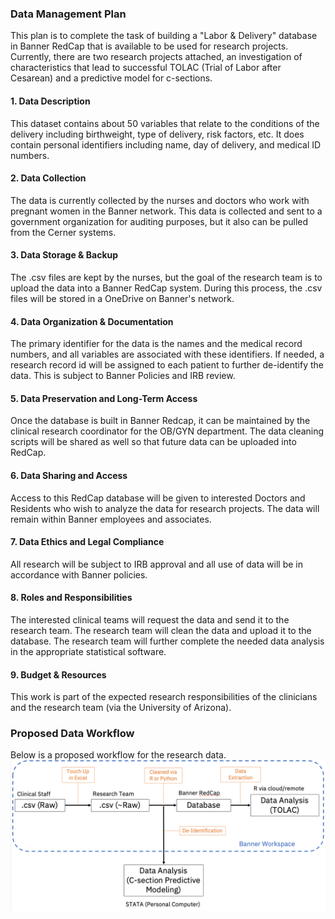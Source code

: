 ### Data Management Plan
This plan is to complete the task of building a "Labor & Delivery" database in Banner RedCap that is available to be used for research projects. Currently, there are two research projects attached, an investigation of characteristics that lead to successful TOLAC (Trial of Labor after Cesarean) and a predictive model for c-sections.

#### 1. Data Description
This dataset contains about 50 variables that relate to the conditions of the delivery including birthweight, type of delivery, risk factors, etc. It does contain personal identifiers including name, day of delivery, and medical ID numbers. 

#### 2. Data Collection
The data is currently collected by the nurses and doctors who work with pregnant women in the Banner network. This data is collected and sent to a government organization for auditing purposes, but it also can be pulled from the Cerner systems.

#### 3. Data Storage & Backup
The .csv files are kept by the nurses, but the goal of the research team is to upload the data into a Banner RedCap system. During this process, the .csv files will be stored in a OneDrive on Banner's network. 

#### 4. Data Organization & Documentation
The primary identifier for the data is the names and the medical record numbers, and all variables are associated with these identifiers. If needed, a research record id will be assigned to each patient to further de-identify the data. This is subject to Banner Policies and IRB review. 

#### 5. Data Preservation and Long-Term Access
Once the database is built in Banner Redcap, it can be maintained by the clinical research coordinator for the OB/GYN department. The data cleaning scripts will be shared as well so that future data can be uploaded into RedCap. 

#### 6. Data Sharing and Access
Access to this RedCap database will be given to interested Doctors and Residents who wish to analyze the data for research projects. The data will remain within Banner employees and associates.  

#### 7. Data Ethics and Legal Compliance
All research will be subject to IRB approval and all use of data will be in accordance with Banner policies. 

#### 8. Roles and Responsibilities
The interested clinical teams will request the data and send it to the research team. The research team will clean the data and upload it to the database. The research team will further complete the needed data analysis in the appropriate statistical software. 

#### 9. Budget & Resources
This work is part of the expected research responsibilities of the clinicians and the research team (via the University of Arizona).


### Proposed Data Workflow
Below is a proposed workflow for the research data. 
![Flowchart](../Images/L&D_Workflow.jpg)
